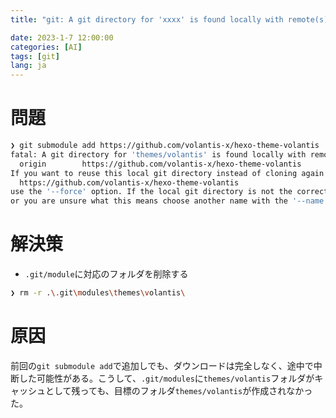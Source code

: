 ```yaml
---
title: "git: A git directory for 'xxxx' is found locally with remote(s)"

date: 2023-1-7 12:00:00
categories: [AI]
tags: [git]
lang: ja
---
```


# 問題

```bash
❯ git submodule add https://github.com/volantis-x/hexo-theme-volantis .\themes\volantis
fatal: A git directory for 'themes/volantis' is found locally with remote(s):
  origin        https://github.com/volantis-x/hexo-theme-volantis
If you want to reuse this local git directory instead of cloning again from
  https://github.com/volantis-x/hexo-theme-volantis
use the '--force' option. If the local git directory is not the correct repo
or you are unsure what this means choose another name with the '--name' option.
```

<!--more-->

# 解決策

- `.git/module`に対応のフォルダを削除する

```bash
❯ rm -r .\.git\modules\themes\volantis\
```

# 原因

前回の`git submodule add`で追加しでも、ダウンロードは完全しなく、途中で中断した可能性がある。こうして、`.git/modules`に`themes/volantis`フォルダがキャッシュとして残っても、目標のフォルダ`themes/volantis`が作成されなかった。
